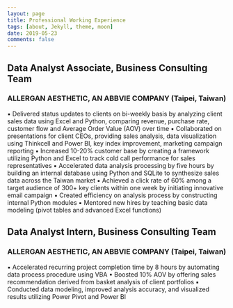 ```yaml
---
layout: page
title: Professional Working Experience
tags: [about, Jekyll, theme, moon]
date: 2019-05-23
comments: false
---
```


## Data Analyst Associate, Business Consulting Team
### ALLERGAN AESTHETIC, AN ABBVIE COMPANY (Taipei, Taiwan)
▪ Delivered status updates to clients on bi-weekly basis by analyzing client sales data using Excel and Python, comparing revenue, purchase rate, customer flow and Average Order Value (AOV) over time
▪ Collaborated on presentations for client CEOs, providing sales analysis, data visualization using Thinkcell and Power BI, key index improvement, marketing campaign reporting
▪ Increased 10-20% customer base by creating a framework utilizing Python and Excel to track cold call performance for sales representatives
▪ Accelerated data analysis processing by five hours by building an internal database using Python and SQLite to synthesize sales data across the Taiwan market
▪ Achieved a click rate of 60% among a target audience of 300+ key clients within one week by initiating innovative email campaign
▪ Created efficiency on analysis process by constructing internal Python modules
▪ Mentored new hires by teaching basic data modeling (pivot tables and advanced Excel functions)

## Data Analyst Intern, Business Consulting Team 
### ALLERGAN AESTHETIC, AN ABBVIE COMPANY (Taipei, Taiwan)
▪ Accelerated recurring project completion time by 8 hours by automating data process procedure using VBA
▪ Boosted 10% AOV by offering sales recommendation derived from basket analysis of client portfolios
▪ Conducted data modeling, improved analysis accuracy, and visualized results utilizing Power Pivot and
Power BI
